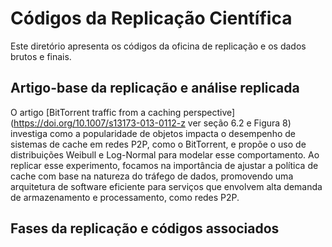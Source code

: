 # Códigos da Replicação Científica

Este diretório apresenta os códigos da oficina de replicação e os dados brutos e finais.

## Artigo-base da replicação e análise replicada

O artigo [BitTorrent traffic from a caching perspective](https://doi.org/10.1007/s13173-013-0112-z ver seção 6.2 e Figura 8) investiga como a popularidade de objetos impacta o desempenho de sistemas de cache em redes P2P, como o BitTorrent, e propõe o uso de distribuições Weibull e Log-Normal para modelar esse comportamento. Ao replicar esse experimento, focamos na importância de ajustar a política de cache com base na natureza do tráfego de dados, promovendo uma arquitetura de software eficiente para serviços que envolvem alta demanda de armazenamento e processamento, como redes P2P.

## Fases da replicação e códigos associados

